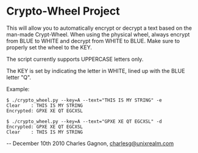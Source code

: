 # Crypto-Wheel Project

This will allow you to automatically encrypt or decrypt a text based
on the man-made Crypt-Wheel. When using the physical wheel, always
encrypt from BLUE to WHITE and decrypt from WHITE to BLUE. Make sure
to properly set the wheel to the KEY.

The script currently supports UPPERCASE letters only.

The KEY is set by indicating the letter in WHITE, lined up with the
BLUE letter "Q".

Example:

```
$ ./crypto_wheel.py --key=A --text="THIS IS MY STRING" -e 
Clear    : THIS IS MY STRING
Encrypted: GPXE XE QT EGCXSL

$ ./crypto_wheel.py --key=A --text="GPXE XE QT EGCXSL" -d 
Encrypted: GPXE XE QT EGCXSL
Clear    : THIS IS MY STRING
```

--
December 10th 2010
Charles Gagnon, charlesg@unixrealm.com
